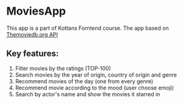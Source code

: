 # MoviesApp

This app is a part of Kottans Forntend course. The app based on [Themoviedb.org API](https://developers.themoviedb.org)

## Key features: 
1. Filter movies by the ratings (TOP-100)
2. Search movies by the year of origin, country of origin and genre
3. Recommend movies of the day (one from every genre)
4. Recommend movie according to the mood (user choose emoji)
5. Search by actor's name and show the movies it starred in
